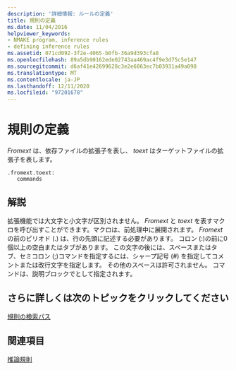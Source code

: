 ```yaml
---
description: '詳細情報: ルールの定義'
title: 規則の定義
ms.date: 11/04/2016
helpviewer_keywords:
- NMAKE program, inference rules
- defining inference rules
ms.assetid: 071cd092-3f2e-4065-b0fb-36a9d393cfa8
ms.openlocfilehash: 89a5db90162ede02743aa469ac4f9e3d75c5e147
ms.sourcegitcommit: d6af41e42699628c3e2e6063ec7b03931a49a098
ms.translationtype: MT
ms.contentlocale: ja-JP
ms.lasthandoff: 12/11/2020
ms.locfileid: "97201678"
---
```

# <a name="defining-a-rule"></a>規則の定義

*Fromext* は、依存ファイルの拡張子を表し、 *toext* はターゲットファイルの拡張子を表します。

```
.fromext.toext:
   commands
```

## <a name="remarks"></a>解説

拡張機能では大文字と小文字が区別されません。 *Fromext* と *toext* を表すマクロを呼び出すことができます。マクロは、前処理中に展開されます。 *Fromext* の前のピリオド (.) は、行の先頭に記述する必要があります。 コロン (:)の前に0個以上の空白またはタブがあります。 この文字の後には、スペースまたはタブ、セミコロン (;)コマンドを指定するには、シャープ記号 (#) を指定してコメントまたは改行文字を指定します。 その他のスペースは許可されません。 コマンドは、説明ブロックでとして指定されます。

## <a name="what-do-you-want-to-know-more-about"></a>さらに詳しくは次のトピックをクリックしてください

[規則の検索パス](search-paths-in-rules.md)

## <a name="see-also"></a>関連項目

[推論規則](inference-rules.md)
